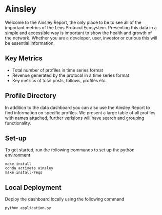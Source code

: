 # Ainsley
Welcome to the Ainsley Report, the only place to be to see all of the important metrics of the Lens Protocol Ecosystem. Presenting this data in a simple and accessible way is important to show the health and growth of the network. Whether you are a developer, user, investor or curious this will be essential information.

## Key Metrics
- Total number of profiles in time series format
- Revenue generated by the protocol in a time series format
- Key metrics of total posts, follows, profiles etc.

## Profile Directory
In addition to the data dashboard you can also use the Ainsley Report to find information on specific profiles. We present a large table of all profiles with names attached, further verisions will have search and grouping functionality.

## Set-up
To get started, run the following commands to set up the python environment
```
make install
conda activate ainsley
make install-reqs
```

## Local Deployment
Deploy the dashboard locally using the following command
```
python application.py
```
